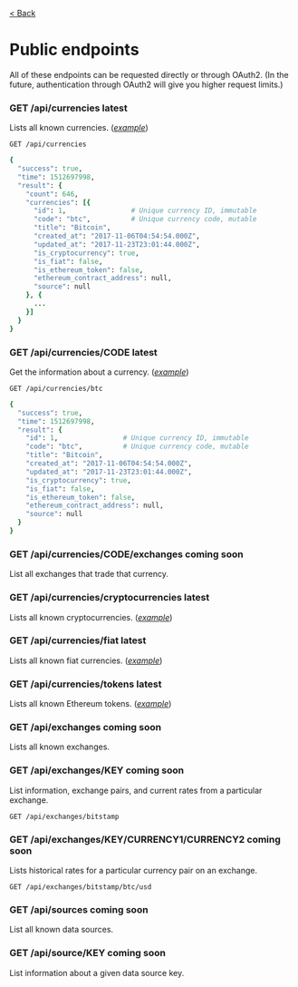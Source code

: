 [< Back](../)

# Public endpoints

All of these endpoints can be requested directly or through OAuth2. (In the future, authentication through OAuth2 will give you higher request limits.)

### GET /api/currencies <span class="latest">latest</span>

Lists all known currencies. (_[example](https://preview.cryptfolio.com/api/currencies)_)

```
GET /api/currencies
```

```ruby
{
  "success": true,
  "time": 1512697998,
  "result": {
    "count": 646,
    "currencies": [{
      "id": 1,                # Unique currency ID, immutable
      "code": "btc",          # Unique currency code, mutable
      "title": "Bitcoin",
      "created_at": "2017-11-06T04:54:54.000Z",
      "updated_at": "2017-11-23T23:01:44.000Z",
      "is_cryptocurrency": true,
      "is_fiat": false,
      "is_ethereum_token": false,
      "ethereum_contract_address": null,
      "source": null
    }, {
      ...
    }]
  }
}
```

### GET /api/currencies/CODE <span class="latest">latest</span>

Get the information about a currency. (_[example](https://preview.cryptfolio.com/api/currencies/btc)_)

```
GET /api/currencies/btc
```

```ruby
{
  "success": true,
  "time": 1512697998,
  "result": {
    "id": 1,                # Unique currency ID, immutable
    "code": "btc",          # Unique currency code, mutable
    "title": "Bitcoin",
    "created_at": "2017-11-06T04:54:54.000Z",
    "updated_at": "2017-11-23T23:01:44.000Z",
    "is_cryptocurrency": true,
    "is_fiat": false,
    "is_ethereum_token": false,
    "ethereum_contract_address": null,
    "source": null
  }
}
```

### GET /api/currencies/CODE/exchanges <span class="coming">coming soon</span>

List all exchanges that trade that currency.

### GET /api/currencies/cryptocurrencies <span class="latest">latest</span>

Lists all known cryptocurrencies. (_[example](https://preview.cryptfolio.com/api/currencies/cryptocurrencies)_)

### GET /api/currencies/fiat <span class="latest">latest</span>

Lists all known fiat currencies. (_[example](https://preview.cryptfolio.com/api/currencies/fiat)_)

### GET /api/currencies/tokens <span class="latest">latest</span>

Lists all known Ethereum tokens. (_[example](https://preview.cryptfolio.com/api/currencies/tokens)_)

### GET /api/exchanges <span class="coming">coming soon</span>

Lists all known exchanges.

### GET /api/exchanges/KEY <span class="coming">coming soon</span>

List information, exchange pairs, and current rates from a particular exchange.

```
GET /api/exchanges/bitstamp
```

### GET /api/exchanges/KEY/CURRENCY1/CURRENCY2 <span class="coming">coming soon</span>

Lists historical rates for a particular currency pair on an exchange.

```
GET /api/exchanges/bitstamp/btc/usd
```

### GET /api/sources <span class="coming">coming soon</span>

List all known data sources.

### GET /api/source/KEY <span class="coming">coming soon</span>

List information about a given data source key.
